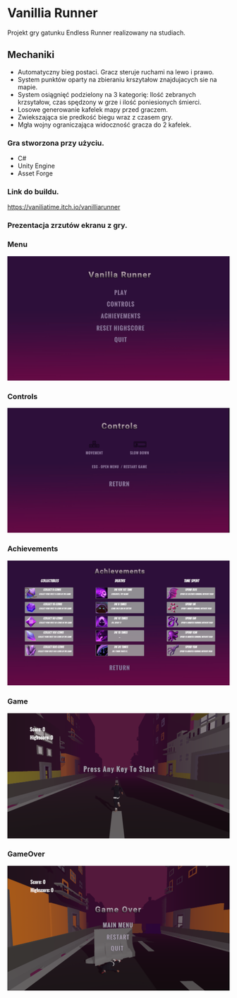 
# Vanillia Runner
Projekt gry gatunku Endless Runner realizowany na studiach.

## Mechaniki 
- Automatyczny bieg postaci. Gracz steruje ruchami na lewo i prawo.
- System punktów oparty na zbieraniu krszytałow znajdujacych sie na mapie.
- System osiągnięć podzielony na 3 kategorię: Ilość zebranych krzsytałow, czas spędzony w grze i ilość poniesionych śmierci.
- Losowe generowanie kafelek mapy przed graczem.
- Zwiekszająca sie predkość biegu wraz z czasem gry.
- Mgła wojny ograniczająca widoczność gracza do 2 kafelek. </br>
### Gra stworzona przy użyciu.
- C# 
- Unity Engine
- Asset Forge
### Link do buildu.
https://vaniliatime.itch.io/vanilliarunner
### Prezentacja zrzutów ekranu z gry.

### <b>Menu</b></br>
![](SS/Menu.png)
### <b>Controls </b></br>
![](SS/Controls.png)
### <b>Achievements</b></br>
![](SS/Achievements.png)
### <b>Game </b></br>
![](SS/Play.png)
### <b>GameOver</b></br>
![](SS/GameOver.png)





